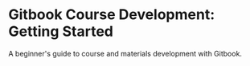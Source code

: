 # Gitbook Course Development: Getting Started

A beginner's guide to course and materials development with Gitbook.

